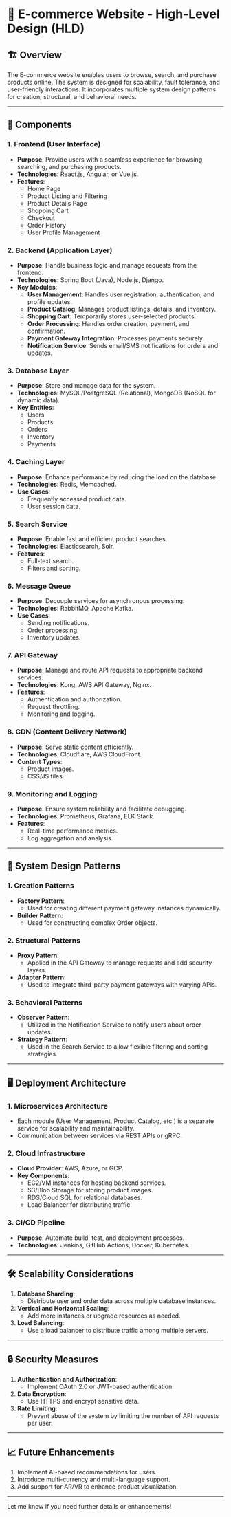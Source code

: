 # 🛒 E-commerce Website - High-Level Design (HLD)

## 🏗️ Overview
The E-commerce website enables users to browse, search, and purchase products online. The system is designed for scalability, fault tolerance, and user-friendly interactions. It incorporates multiple system design patterns for creation, structural, and behavioral needs.

---

## 🔧 Components

### 1. **Frontend (User Interface)**
- **Purpose**: Provide users with a seamless experience for browsing, searching, and purchasing products.
- **Technologies**: React.js, Angular, or Vue.js.
- **Features**:
    - Home Page
    - Product Listing and Filtering
    - Product Details Page
    - Shopping Cart
    - Checkout
    - Order History
    - User Profile Management

### 2. **Backend (Application Layer)**
- **Purpose**: Handle business logic and manage requests from the frontend.
- **Technologies**: Spring Boot (Java), Node.js, Django.
- **Key Modules**:
    - **User Management**: Handles user registration, authentication, and profile updates.
    - **Product Catalog**: Manages product listings, details, and inventory.
    - **Shopping Cart**: Temporarily stores user-selected products.
    - **Order Processing**: Handles order creation, payment, and confirmation.
    - **Payment Gateway Integration**: Processes payments securely.
    - **Notification Service**: Sends email/SMS notifications for orders and updates.

### 3. **Database Layer**
- **Purpose**: Store and manage data for the system.
- **Technologies**: MySQL/PostgreSQL (Relational), MongoDB (NoSQL for dynamic data).
- **Key Entities**:
    - Users
    - Products
    - Orders
    - Inventory
    - Payments

### 4. **Caching Layer**
- **Purpose**: Enhance performance by reducing the load on the database.
- **Technologies**: Redis, Memcached.
- **Use Cases**:
    - Frequently accessed product data.
    - User session data.

### 5. **Search Service**
- **Purpose**: Enable fast and efficient product searches.
- **Technologies**: Elasticsearch, Solr.
- **Features**:
    - Full-text search.
    - Filters and sorting.

### 6. **Message Queue**
- **Purpose**: Decouple services for asynchronous processing.
- **Technologies**: RabbitMQ, Apache Kafka.
- **Use Cases**:
    - Sending notifications.
    - Order processing.
    - Inventory updates.

### 7. **API Gateway**
- **Purpose**: Manage and route API requests to appropriate backend services.
- **Technologies**: Kong, AWS API Gateway, Nginx.
- **Features**:
    - Authentication and authorization.
    - Request throttling.
    - Monitoring and logging.

### 8. **CDN (Content Delivery Network)**
- **Purpose**: Serve static content efficiently.
- **Technologies**: Cloudflare, AWS CloudFront.
- **Content Types**:
    - Product images.
    - CSS/JS files.

### 9. **Monitoring and Logging**
- **Purpose**: Ensure system reliability and facilitate debugging.
- **Technologies**: Prometheus, Grafana, ELK Stack.
- **Features**:
    - Real-time performance metrics.
    - Log aggregation and analysis.

---

## 🔑 System Design Patterns

### 1. **Creation Patterns**
- **Factory Pattern**:
    - Used for creating different payment gateway instances dynamically.
- **Builder Pattern**:
    - Used for constructing complex Order objects.

### 2. **Structural Patterns**
- **Proxy Pattern**:
    - Applied in the API Gateway to manage requests and add security layers.
- **Adapter Pattern**:
    - Used to integrate third-party payment gateways with varying APIs.

### 3. **Behavioral Patterns**
- **Observer Pattern**:
    - Utilized in the Notification Service to notify users about order updates.
- **Strategy Pattern**:
    - Used in the Search Service to allow flexible filtering and sorting strategies.

---

## 🖥️ Deployment Architecture

### 1. **Microservices Architecture**
- Each module (User Management, Product Catalog, etc.) is a separate service for scalability and maintainability.
- Communication between services via REST APIs or gRPC.

### 2. **Cloud Infrastructure**
- **Cloud Provider**: AWS, Azure, or GCP.
- **Key Components**:
    - EC2/VM instances for hosting backend services.
    - S3/Blob Storage for storing product images.
    - RDS/Cloud SQL for relational databases.
    - Load Balancer for distributing traffic.

### 3. **CI/CD Pipeline**
- **Purpose**: Automate build, test, and deployment processes.
- **Technologies**: Jenkins, GitHub Actions, Docker, Kubernetes.

---

## 🛠️ Scalability Considerations

1. **Database Sharding**:
    - Distribute user and order data across multiple database instances.
2. **Vertical and Horizontal Scaling**:
    - Add more instances or upgrade resources as needed.
3. **Load Balancing**:
    - Use a load balancer to distribute traffic among multiple servers.

---

## 🔒 Security Measures

1. **Authentication and Authorization**:
    - Implement OAuth 2.0 or JWT-based authentication.
2. **Data Encryption**:
    - Use HTTPS and encrypt sensitive data.
3. **Rate Limiting**:
    - Prevent abuse of the system by limiting the number of API requests per user.

---

## 📈 Future Enhancements

1. Implement AI-based recommendations for users.
2. Introduce multi-currency and multi-language support.
3. Add support for AR/VR to enhance product visualization.

---

Let me know if you need further details or enhancements!
